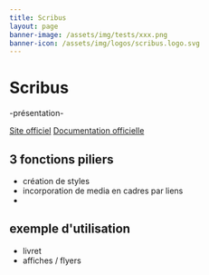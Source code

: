 ```yaml
---
title: Scribus
layout: page
banner-image: /assets/img/tests/xxx.png
banner-icon: /assets/img/logos/scribus.logo.svg
---
```


# Scribus

-présentation-

[Site officiel](https://www.scribus.net/)
[Documentation officielle](https://wiki.scribus.net/canvas/Page_principale)

## 3 fonctions piliers

- création de styles
- incorporation de media en cadres par liens
-

## exemple d'utilisation
- livret
- affiches / flyers
